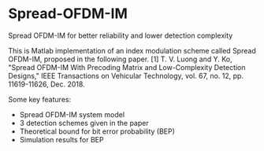 # Spread-OFDM-IM
Spread OFDM-IM for better reliability and lower detection complexity 

This is Matlab implementation of an index modulation scheme called Spread OFDM-IM, proposed in the following paper. 
[1] T. V. Luong and Y. Ko, "Spread OFDM-IM With Precoding Matrix and Low-Complexity Detection Designs," IEEE Transactions on Vehicular Technology, vol. 67, no. 12, pp. 11619-11626, Dec. 2018.

Some key features:
- Spread OFDM-IM system model
- 3 detection schemes given in the paper
- Theoretical bound for bit error probability (BEP)
- Simulation results for BEP
